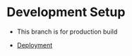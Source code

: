 
# Development Setup

- This branch is for production build

- [Deployment](https://cd395-prod.herokuapp.com/Project/index.php)
